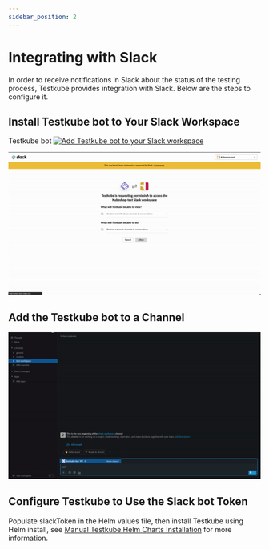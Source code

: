 ```yaml
---
sidebar_position: 2
---
```

# Integrating with Slack

In order to receive notifications in Slack about the status of the testing process, Testkube provides integration with Slack. Below are the steps to configure it.

## **Install Testkube bot to Your Slack Workspace**

Testkube bot
<a href="https://slack.com/oauth/v2/authorize?client_id=1943550956369.3416932538629&scope=chat:write,chat:write.public,groups:read,channels:read&user_scope="><img alt="Add Testkube bot to your Slack workspace" height="40" width="139" src="https://platform.slack-edge.com/img/add_to_slack.png" srcSet="https://platform.slack-edge.com/img/add_to_slack.png 1x, https://platform.slack-edge.com/img/add_to_slack@2x.png 2x" /></a>

![img.gif](../img/add-testkube-bot-to-workspace.gif)

## **Add the Testkube bot to a Channel**

![img.gif](../img/add-testkube-bot-to-channel.gif)
## **Configure Testkube to Use the Slack bot Token**

Populate slackToken in the Helm values file, then install Testkube using Helm install, see [Manual Testkube Helm Charts Installation](../1-installing.md) for more information.
